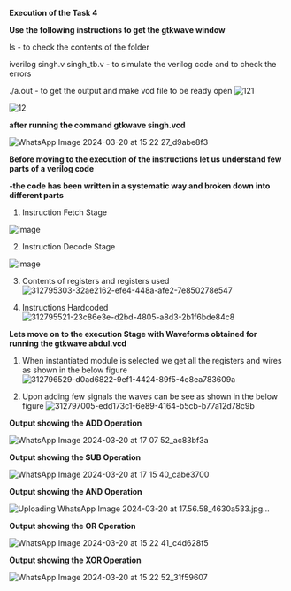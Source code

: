 **Execution of the Task 4**


**Use the following instructions to get the gtkwave window**


ls - to check the contents of the folder


iverilog singh.v singh_tb.v - to simulate the verilog code and to check the errors


./a.out - to get the output and make vcd file to be ready open
![121](https://github.com/karthik-singh07/karthik-singh/assets/160622150/03d720ef-c681-42af-985e-c5e4412c4322)



![12](https://github.com/karthik-singh07/karthik-singh/assets/160622150/214cc80e-564c-4dde-a5ae-34fcd213917a)



**after running the command
gtkwave singh.vcd**


![WhatsApp Image 2024-03-20 at 15 22 27_d9abe8f3](https://github.com/karthik-singh07/karthik-singh/assets/160622150/2d8c2e5e-9c49-466b-b9b3-dc1c1f9f2f95)




**Before moving to the execution of the instructions let us understand few parts of a verilog code**

**-the code has been written in a systematic way and broken down into different parts**

1. Instruction Fetch Stage

![image](https://github.com/karthik-singh07/karthik-singh/assets/160622150/3045f1ca-22b6-4d45-bdc0-8fdd2bc1c02a)


2. Instruction Decode Stage


  ![image](https://github.com/karthik-singh07/karthik-singh/assets/160622150/0f764c8e-8f88-4627-af3e-7de8ca1fbf35)

3. Contents of registers and registers used
![312795303-32ae2162-efe4-448a-afe2-7e850278e547](https://github.com/karthik-singh07/karthik-singh/assets/160622150/387459e2-b125-48db-bf07-7b7470c81084)

4. Instructions Hardcoded
![312795521-23c86e3e-d2bd-4805-a8d3-2b1f6bde84c8](https://github.com/karthik-singh07/karthik-singh/assets/160622150/bf30cd68-0ddc-42a4-a60a-2ed626cd336b)


**Lets move on to the execution Stage with Waveforms obtained for running the gtkwave abdul.vcd**


1. When instantiated module is selected we get all the registers and wires as shown in the below figure
![312796529-d0ad6822-9ef1-4424-89f5-4e8ea783609a](https://github.com/karthik-singh07/karthik-singh/assets/160622150/ecc9f111-4d40-4cd1-b2ae-be729d117a17)

 
2. Upon adding few signals the waves can be see as shown in the below figure
![312797005-edd173c1-6e89-4164-b5cb-b77a12d78c9b](https://github.com/karthik-singh07/karthik-singh/assets/160622150/0cecc3d7-73b6-4503-92e6-03fc60b3fd5a)

**Output showing the ADD Operation**

![WhatsApp Image 2024-03-20 at 17 07 52_ac83bf3a](https://github.com/karthik-singh07/karthik-singh/assets/160622150/f7cbcd0b-33bc-4e46-85c8-aebf05ea6118)



**Output showing the SUB Operation**


![WhatsApp Image 2024-03-20 at 17 15 40_cabe3700](https://github.com/karthik-singh07/karthik-singh/assets/160622150/6e02f760-48cb-4358-b276-ea81dd3ef975)

**Output showing the AND Operation**


![Uploading WhatsApp Image 2024-03-20 at 17.56.58_4630a533.jpg…]()


**Output showing the OR Operation**

![WhatsApp Image 2024-03-20 at 15 22 41_c4d628f5](https://github.com/karthik-singh07/karthik-singh/assets/160622150/66ca22a0-5b48-4944-ae76-81cf8c6379a7)


**Output showing the XOR Operation**


![WhatsApp Image 2024-03-20 at 15 22 52_31f59607](https://github.com/karthik-singh07/karthik-singh/assets/160622150/d1242879-d1c8-4a36-9684-cd85e6212436)








